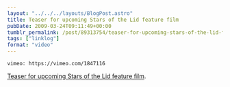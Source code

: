 ```yaml
---
layout: "../../../layouts/BlogPost.astro"
title: Teaser for upcoming Stars of the Lid feature film
pubDate: 2009-03-24T09:11:49+00:00
tumblr_permalink: /post/89313754/teaser-for-upcoming-stars-of-the-lid-feature-film
tags: ["linklog"]
format: "video"
---
```


`vimeo: https://vimeo.com/1847116`

[Teaser for upcoming Stars of the Lid feature film][1].

[1]: https://vimeo.com/1847116
